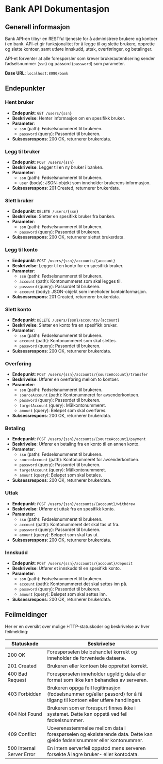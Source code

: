 # Bank API Dokumentasjon

## Generell informasjon
Bank API-en tilbyr en RESTful tjeneste for å administrere brukere og kontoer i en bank. API-et gir funksjonalitet for å legge til og slette brukere, opprette og slette kontoer, samt utføre innskudd, uttak, overføringer, og betalinger. 

API-et forventer at alle forespørsler som krever brukerautentisering sender fødselsnummer (`ssn`) og passord (`password`) som parameter.

**Base URL**: `localhost:8080/bank`

## Endepunkter

### Hent bruker
- **Endepunkt**: `GET /users/{ssn}`
- **Beskrivelse**: Henter informasjon om en spesifikk bruker.
- **Parameter**:
  - `ssn` (path): Fødselsnummeret til brukeren.
  - `password` (query): Passordet til brukeren.
- **Suksessrespons**: 200 OK, returnerer brukerdata.

### Legg til bruker
- **Endepunkt**: `POST /users/{ssn}`
- **Beskrivelse**: Legger til en ny bruker i banken.
- **Parameter**:
  - `ssn` (path): Fødselsnummeret til brukeren.
  - `user` (body): JSON-objekt som inneholder brukerens informasjon.
- **Suksessrespons**: 201 Created, returnerer brukerdata.

### Slett bruker
- **Endepunkt**: `DELETE /users/{ssn}`
- **Beskrivelse**: Sletter en spesifikk bruker fra banken.
- **Parameter**:
  - `ssn` (path): Fødselsnummeret til brukeren.
  - `password` (query): Passordet til brukeren.
- **Suksessrespons**: 200 OK, returnerer slettet brukerdata.

### Legg til konto
- **Endepunkt**: `POST /users/{ssn}/accounts/{account}`
- **Beskrivelse**: Legger til en konto for en spesifikk bruker.
- **Parameter**:
  - `ssn` (path): Fødselsnummeret til brukeren.
  - `account` (path): Kontonummeret som skal legges til.
  - `password` (query): Passordet til brukeren.
  - `account` (body): JSON-objekt som inneholder kontoinformasjon.
- **Suksessrespons**: 201 Created, returnerer brukerdata.

### Slett konto
- **Endepunkt**: `DELETE /users/{ssn}/accounts/{account}`
- **Beskrivelse**: Sletter en konto fra en spesifikk bruker.
- **Parameter**:
  - `ssn` (path): Fødselsnummeret til brukeren.
  - `account` (path): Kontonummeret som skal slettes.
  - `password` (query): Passordet til brukeren.
- **Suksessrespons**: 200 OK, returnerer brukerdata.

### Overføring
- **Endepunkt**: `POST /users/{ssn}/accounts/{sourceAccount}/transfer`
- **Beskrivelse**: Utfører en overføring mellom to kontoer.
- **Parameter**:
  - `ssn` (path): Fødselsnummeret til brukeren.
  - `sourceAccount` (path): Kontonummeret for avsenderkontoen.
  - `password` (query): Passordet til brukeren.
  - `targetAccount` (query): Målkontonummeret.
  - `amount` (query): Beløpet som skal overføres.
- **Suksessrespons**: 200 OK, returnerer brukerdata.

### Betaling
- **Endepunkt**: `POST /users/{ssn}/accounts/{sourceAccount}/payment`
- **Beskrivelse**: Utfører en betaling fra en konto til en annen konto.
- **Parameter**:
  - `ssn` (path): Fødselsnummeret til brukeren.
  - `sourceAccount` (path): Kontonummeret for avsenderkontoen.
  - `password` (query): Passordet til brukeren.
  - `targetAccount` (query): Målkontonummeret.
  - `amount` (query): Beløpet som skal betales.
- **Suksessrespons**: 200 OK, returnerer brukerdata.

### Uttak
- **Endepunkt**: `POST /users/{ssn}/accounts/{account}/withdraw`
- **Beskrivelse**: Utfører et uttak fra en spesifikk konto.
- **Parameter**:
  - `ssn` (path): Fødselsnummeret til brukeren.
  - `account` (path): Kontonummeret det skal tas ut fra.
  - `password` (query): Passordet til brukeren.
  - `amount` (query): Beløpet som skal tas ut.
- **Suksessrespons**: 200 OK, returnerer brukerdata.

### Innskudd
- **Endepunkt**: `POST /users/{ssn}/accounts/{account}/deposit`
- **Beskrivelse**: Utfører et innskudd til en spesifikk konto.
- **Parameter**:
  - `ssn` (path): Fødselsnummeret til brukeren.
  - `account` (path): Kontonummeret det skal settes inn på.
  - `password` (query): Passordet til brukeren.
  - `amount` (query): Beløpet som skal settes inn.
- **Suksessrespons**: 200 OK, returnerer brukerdata.


## Feilmeldinger

Her er en oversikt over mulige HTTP-statuskoder og beskrivelse av hver feilmelding:

| Statuskode | Beskrivelse                                                                                                       |
|------------|-------------------------------------------------------------------------------------------------------------------|
| 200 OK     | Forespørselen ble behandlet korrekt og inneholder de forventede dataene.                                          |
| 201 Created| Brukeren eller kontoen ble opprettet korrekt.                                                                     |
| 400 Bad Request | Forespørselen inneholder ugyldig data eller format som ikke kan behandles av serveren.                      |
| 403 Forbidden   | Brukeren oppga feil legitimasjon (fødselsnummer og/eller passord) for å få tilgang til kontoen eller utføre handlingen. |
| 404 Not Found   | Brukeren som er forespurt finnes ikke i systemet. Dette kan oppstå ved feil fødselsnummer.  |
| 409 Conflict    | Uoverensstemmelse mellom data i forespørselen og eksisterende data. Dette kan gjelde fødselsnummer eller kontonummer. |
| 500 Internal Server Error | En intern serverfeil oppstod mens serveren forsøkte å lagre bruker- eller kontodata.                  |
